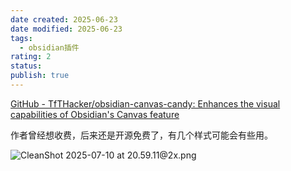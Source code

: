 ```yaml
---
date created: 2025-06-23
date modified: 2025-06-23
tags:
  - obsidian插件
rating: 2
status:
publish: true
---
```

[GitHub - TfTHacker/obsidian-canvas-candy: Enhances the visual capabilities of Obsidian's Canvas feature](https://github.com/TfTHacker/obsidian-canvas-candy)

作者曾经想收费，后来还是开源免费了，有几个样式可能会有些用。

![CleanShot 2025-07-10 at 20.59.11@2x.png](https://pub-pic.oldwinter.top/2025/07/42bd2f3bb6759e82711c6ddfe0696c54.png)
